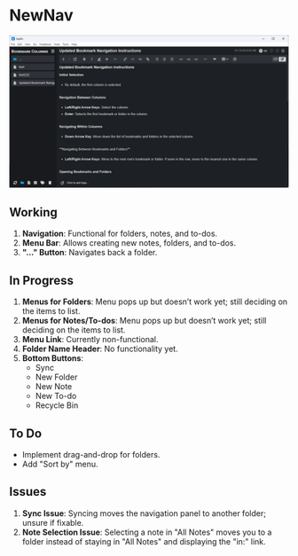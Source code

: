 # NewNav

![Main Page Screenshot](https://github.com/lb863/Joplin-Plugin-NewNav/blob/main/Screenshot.png)

## Working
1. **Navigation**: Functional for folders, notes, and to-dos.
2. **Menu Bar**: Allows creating new notes, folders, and to-dos.
3. **"..." Button**: Navigates back a folder.

## In Progress
1. **Menus for Folders**: Menu pops up but doesn’t work yet; still deciding on the items to list.
2. **Menus for Notes/To-dos**: Menu pops up but doesn’t work yet; still deciding on the items to list.
3. **Menu Link**: Currently non-functional.
4. **Folder Name Header**: No functionality yet.
5. **Bottom Buttons**:
   - Sync
   - New Folder
   - New Note
   - New To-do
   - Recycle Bin

## To Do
- Implement drag-and-drop for folders.
- Add "Sort by" menu.

## Issues
1. **Sync Issue**: Syncing moves the navigation panel to another folder; unsure if fixable.
2. **Note Selection Issue**: Selecting a note in "All Notes" moves you to a folder instead of staying in "All Notes" and displaying the "in:" link.
